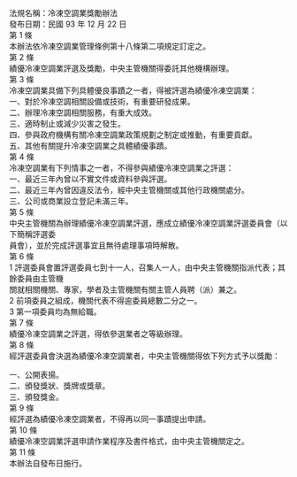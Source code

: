 法規名稱：冷凍空調業獎勵辦法  
發布日期：民國 93 年 12 月 22 日  
第 1 條  
本辦法依冷凍空調業管理條例第十八條第二項規定訂定之。  
第 2 條  
績優冷凍空調業評選及獎勵，中央主管機關得委託其他機構辦理。  
第 3 條  
冷凍空調業具備下列具體優良事蹟之一者，得被評選為績優冷凍空調業：  
一、對於冷凍空調相關設備或技術，有重要研發成果。  
二、辦理冷凍空調相關服務，有重大成效。  
三、適時制止或減少災害之發生。  
四、參與政府機構有關冷凍空調業政策規劃之制定或推動，有重要貢獻。  
五、其他有關提升冷凍空調業之具體績優事蹟。  
第 4 條  
冷凍空調業有下列情事之一者，不得參與績優冷凍空調業之評選：  
一、最近三年內曾以不實文件或資料參與評選。  
二、最近三年內曾因違反法令，經中央主管機關或其他行政機關處分。  
三、公司或商業設立登記未滿三年。  
第 5 條  
中央主管機關為辦理績優冷凍空調業評選，應成立績優冷凍空調業評選委員會（以下簡稱評選委  
員會），並於完成評選事宜且無待處理事項時解散。  
第 6 條  
1 評選委員會置評選委員七到十一人，召集人一人，由中央主管機關指派代表；其餘委員由主管機  
關就相關機關、專家，學者及主管機關有關主管人員聘（派）兼之。  
2 前項委員之組成，機關代表不得逾委員總數二分之一。  
3 第一項委員均為無給職。  
第 7 條  
績優冷凍空調業之評選，得依參選業者之等級辦理。  
第 8 條  
經評選委員會決選為績優冷凍空調業者，中央主管機關得依下列方式予以獎勵：  


一、公開表揚。  
二、頒發獎狀、獎牌或獎章。  
三、頒發獎金。  
第 9 條  
經評選為績優冷凍空調業者，不得再以同一事蹟提出申請。  
第 10 條  
績優冷凍空調業評選申請作業程序及書件格式，由中央主管機關定之。  
第 11 條  
本辦法自發布日施行。  


